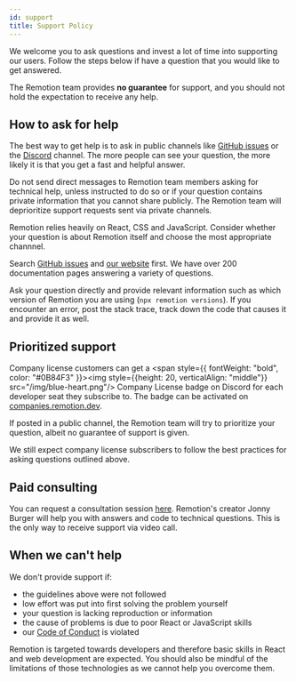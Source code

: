 ```yaml
---
id: support
title: Support Policy
---
```


We welcome you to ask questions and invest a lot of time into supporting our users. Follow the steps below if have a question that you would like to get answered.

The Remotion team provides **no guarantee** for support, and you should not hold the expectation to receive any help.

## How to ask for help

The best way to get help is to ask in public channels like [GitHub issues](https://github.com/remotion-dev/remotion/issues) or the [Discord](https://remotion.dev/discord) channel. The more people can see your question, the more likely it is that you get a fast and helpful answer.

Do not send direct messages to Remotion team members asking for technical help, unless instructed to do so or if your question contains private information that you cannot share publicly. The Remotion team will deprioritize support requests sent via private channels.

Remotion relies heavily on React, CSS and JavaScript. Consider whether your question is about Remotion itself and choose the most appropriate channnel.

Search [GitHub issues](https://github.com/remotion-dev/remotion/issues) and [our website](/search) first. We have over 200 documentation pages answering a variety of questions.

Ask your question directly and provide relevant information such as which version of Remotion you are using (`npx remotion versions`). If you encounter an error, post the stack trace, track down the code that causes it and provide it as well.

## Prioritized support

Company license customers can get a <span style={{
  fontWeight: "bold",
  color: "#0B84F3"
}}><img style={{height: 20, verticalAlign: "middle"}} src="/img/blue-heart.png"/> Company License</span> badge on Discord for each developer seat they subscribe to. The badge can be activated on [companies.remotion.dev](https://companies.remotion.dev).

If posted in a public channel, the Remotion team will try to prioritize your question, albeit no guarantee of support is given.

We still expect company license subscribers to follow the best practices for asking questions outlined above.

## Paid consulting

You can request a consultation session [here](https://cal.com/remotion). Remotion's creator Jonny Burger will help you with answers and code to technical questions. This is the only way to receive support via video call.

## When we can't help

We don't provide support if:

- the guidelines above were not followed
- low effort was put into first solving the problem yourself
- your question is lacking reproduction or information
- the cause of problems is due to poor React or JavaScript skills
- our [Code of Conduct](https://remotion.dev/coc) is violated

Remotion is targeted towards developers and therefore basic skills in React and web development are expected. You should also be mindful of the limitations of those technologies as we cannot help you overcome them.
